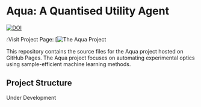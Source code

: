 # Aqua: A Quantised Utility Agent

[![DOI](https://zenodo.org/badge/988057044.svg)](https://doi.org/10.5281/zenodo.15562906)

💧Visit Project Page: [![The Aqua Project](https://arindam5aha.github.io/aqua/)

This repository contains the source files for the Aqua project hosted on GitHub Pages. The Aqua project focuses on automating experimental optics using sample-efficient machine learning methods.

## Project Structure

Under Development

